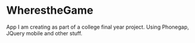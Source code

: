 # WherestheGame

App I am creating as part of a college final year project. Using Phonegap, JQuery mobile and other stuff.
